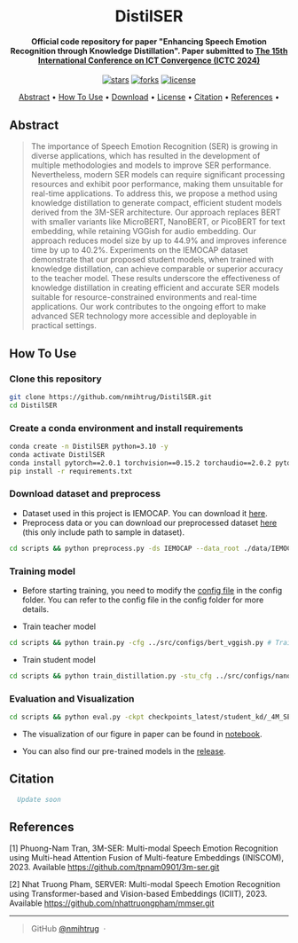 
<h1 align="center">
  DistilSER
  <br>
</h1>

<h4 align="center">Official code repository for paper "Enhancing Speech Emotion Recognition through Knowledge Distillation". Paper submitted to <a href="https://ictc.org">The 15th International Conference on ICT Convergence (ICTC 2024)</a> </h4>

<p align="center">
  <a href=""><img src="https://img.shields.io/github/stars/nmihtrug/DistilSER?" alt="stars"></a>
  <a href=""><img src="https://img.shields.io/github/forks/nmihtrug/DistilSER?" alt="forks"></a>
  <a href=""><img src="https://img.shields.io/github/license/nmihtrug/DistilSER?" alt="license"></a>
</p>

<p align="center">
  <a href="#abstract">Abstract</a> •
  <a href="#how-to-use">How To Use</a> •
  <a href="#download">Download</a> •
  <a href="#license">License</a> •
  <a href="#citation">Citation</a> •
  <a href="#references">References</a> •
</p>

## Abstract
> The importance of Speech Emotion Recognition (SER) is growing in diverse applications, which has resulted in the development of multiple methodologies and models to improve SER performance. Nevertheless, modern SER models can require significant processing resources and exhibit poor performance, making them unsuitable for real-time applications.  To address this, we propose a method using knowledge distillation to generate compact, efficient student models derived from the 3M-SER architecture. Our approach replaces BERT with smaller variants like MicroBERT, NanoBERT, or PicoBERT for text embedding, while retaining VGGish for audio embedding. Our approach reduces model size by up to 44.9\% and improves inference time by up to 40.2\%. Experiments on the IEMOCAP dataset demonstrate that our proposed student models, when trained with knowledge distillation, can achieve comparable or superior accuracy to the teacher model. These results underscore the effectiveness of knowledge distillation in creating efficient and accurate SER models suitable for resource-constrained environments and real-time applications. Our work contributes to the ongoing effort to make advanced SER technology more accessible and deployable in practical settings.

## How To Use
### Clone this repository 
```bash
git clone https://github.com/nmihtrug/DistilSER.git 
cd DistilSER
```
### Create a conda environment and install requirements
```bash
conda create -n DistilSER python=3.10 -y
conda activate DistilSER
conda install pytorch==2.0.1 torchvision==0.15.2 torchaudio==2.0.2 pytorch-cuda=11.8 -c pytorch -c nvidia
pip install -r requirements.txt
```

### Download dataset and preprocess 

- Dataset used in this project is IEMOCAP. You can download it [here](https://sail.usc.edu/iemocap/iemocap_release.htm). 
- Preprocess data or you can download our preprocessed dataset [here](https://github.com/nmihtrug/DistilSER/releases) (this only include path to sample in dataset).

```bash
cd scripts && python preprocess.py -ds IEMOCAP --data_root ./data/IEMOCAP_full_release
```

### Training model
- Before starting training, you need to modify the [config file](./src/configs/base.py) in the config folder. You can refer to the config file in the config folder for more details.

- Train teacher model
```bash
cd scripts && python train.py -cfg ../src/configs/bert_vggish.py # Train teacher model
```

- Train student model
```bash
cd scripts && python train_distillation.py -stu_cfg ../src/configs/nanobert_vggish.py # Train student model
```

### Evaluation and Visualization
```bash
cd scripts && python eval.py -ckpt checkpoints_latest/student_kd/_4M_SER_nanobert_vggish/20240625-045938/weights/best_acc/checkpoint_58_259782.pt
```

- The visualization of our figure in paper can be found in [notebook](./src/visualization/metrics.ipynb).

- You can also find our pre-trained models in the [release](https://github.com/nmihtrug/DistilSER/releases).

## Citation
```bibtex
  Update soon
```
## References

[1] Phuong-Nam Tran, 3M-SER: Multi-modal Speech Emotion Recognition using Multi-head Attention Fusion of Multi-feature Embeddings (INISCOM), 2023. Available https://github.com/tpnam0901/3m-ser.git

[2] Nhat Truong Pham, SERVER: Multi-modal Speech Emotion Recognition using Transformer-based and Vision-based Embeddings (ICIIT), 2023. Available https://github.com/nhattruongpham/mmser.git

---

> GitHub [@nmihtrug](https://github.com/nmihtrug) &nbsp;&middot;&nbsp;